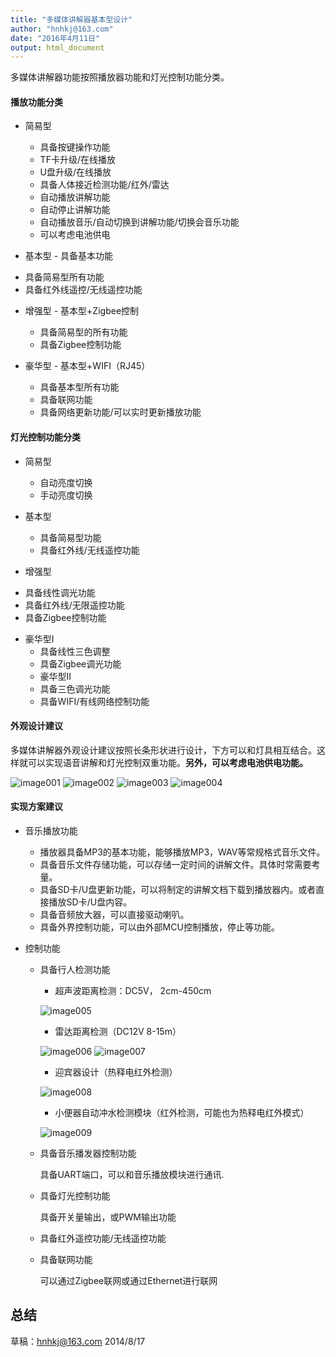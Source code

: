 ```yaml
---
title: "多媒体讲解器基本型设计"
author: "hnhkj@163.com"
date: "2016年4月11日"
output: html_document
---
```


多媒体讲解器功能按照播放器功能和灯光控制功能分类。

#### 播放功能分类

* 简易型
  + 具备按键操作功能
  + TF卡升级/在线播放
  +	U盘升级/在线播放
  + 具备人体接近检测功能/红外/雷达
  +	自动播放讲解功能
  + 自动停止讲解功能
  + 自动播放音乐/自动切换到讲解功能/切换会音乐功能
  + 可以考虑电池供电

*	基本型 - 具备基本功能
  + 具备简易型所有功能
  + 具备红外线遥控/无线遥控功能

* 增强型 - 基本型+Zigbee控制
  + 具备简易型的所有功能
  + 具备Zigbee控制功能

* 豪华型 - 基本型+WIFI（RJ45）
  + 具备基本型所有功能
  + 具备联网功能
  + 具备网络更新功能/可以实时更新播放功能


#### 灯光控制功能分类

* 简易型
  + 自动亮度切换
  + 手动亮度切换

* 基本型
  +	具备简易型功能
  + 具备红外线/无线遥控功能

*	增强型
  + 具备线性调光功能
  + 具备红外线/无限遥控功能
  + 具备Zigbee控制功能

* 豪华型I
  + 具备线性三色调整
  + 具备Zigbee调光功能
  + 豪华型II
  + 具备三色调光功能
  + 具备WIFI/有线网络控制功能

####  外观设计建议

多媒体讲解器外观设计建议按照长条形状进行设计，下方可以和灯具相互结合。这样就可以实现语音讲解和灯光控制双重功能。**另外，可以考虑电池供电功能。**

![image001](img/image001.png)
![image002](img/image002.png)
![image003](img/image003.png)
![image004](img/image004.png)

#### 实现方案建议
* 音乐播放功能

  + 播放器具备MP3的基本功能，能够播放MP3，WAV等常规格式音乐文件。
  + 具备音乐文件存储功能，可以存储一定时间的讲解文件。具体时常需要考量。
  + 具备SD卡/U盘更新功能，可以将制定的讲解文档下载到播放器内。或者直接播放SD卡/U盘内容。
  + 具备音频放大器，可以直接驱动喇叭。
  + 具备外界控制功能，可以由外部MCU控制播放，停止等功能。

* 控制功能
  + 具备行人检测功能
    - 超声波距离检测：DC5V， 2cm-450cm

    ![image005](img/image005.png)

    - 雷达距离检测（DC12V 8-15m）

    ![image006](img/image006.png)
    ![image007](img/image007.png)

    - 迎宾器设计（热释电红外检测）

    ![image008](img/image008.png)

    - 小便器自动冲水检测模块（红外检测，可能也为热释电红外模式）

    ![image009](img/image009.png)

  + 具备音乐播发器控制功能

    具备UART端口，可以和音乐播放模块进行通讯.

  + 具备灯光控制功能

    具备开关量输出，或PWM输出功能

  + 具备红外遥控功能/无线遥控功能
  + 具备联网功能

    可以通过Zigbee联网或通过Ethernet进行联网

## 总结

草稿：<hnhkj@163.com> 2014/8/17
